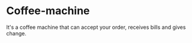 # Coffee-machine
It's a coffee machine that can accept your order, receives bills and gives change.

